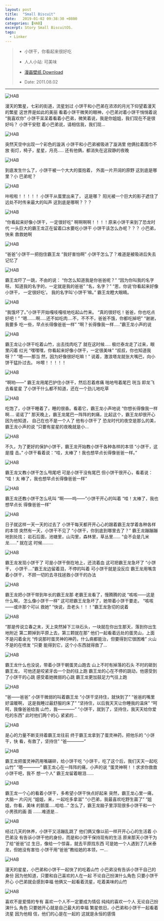 ```yaml
---
layout: post
title:  "Small Biscuit"
date:   2019-01-02 09:38:30 +0800
categories: [HAB]
excerpt: Story Small BiscuitOS.
tags:
  - Linker
---
```


> - 小饼干，你看起来很好吃
>
> - 人人小站: 可美味
>
> - [漫画壁纸 Download](https://pan.baidu.com/s/12sStm4BuOiTI-EAcYlyafg)
>
> - Date: 2011.08.02

-------------------------------------

![HAB](https://raw.githubusercontent.com/EmulateSpace/PictureSet/master/BiscuitOS/kernel/HAB000010.jpg)

漫天的繁星，七彩的街道，流星划过 小饼干和小巴弟在浓浓的月光下仰望着漫天的繁星 
这世界是如此的美丽 看着小饼干微笑的眼神，小巴弟对着小饼干悄悄着说 “我喜欢你” 
小饼干呆呆着看着小巴弟，微笑着说，我是你姐姐，我们现在不是很好吗？ 小饼干安慰
着小巴弟说，请相信我，我们现... 

![HAB](https://raw.githubusercontent.com/EmulateSpace/PictureSet/master/BiscuitOS/kernel/HAB000011.jpg)

突然天空中出现一个彩色的漩涡 小饼干和小巴弟被吸进了漩涡里 他俩拉着围巾不放 
街灯，椅子，星星，月亮..... 还有他俩，都消失在这寂静的夜晚

![HAB](https://raw.githubusercontent.com/EmulateSpace/PictureSet/master/BiscuitOS/kernel/HAB000012.jpg)

到底发生什么了，小饼干被一个大大的蛋抱着， 外面一片开阔的原野 这到底是哪里？小
巴弟呢？

![HAB](https://raw.githubusercontent.com/EmulateSpace/PictureSet/master/BiscuitOS/kernel/HAB000013.jpg)

咔啦啦！！！！！ 小饼干从蛋里出来了， 这是哪？ 阳光被一个巨大的影子遮住了 
远处不时传来最大的叫声 这到底是哪啊？？？

![HAB](https://raw.githubusercontent.com/EmulateSpace/PictureSet/master/BiscuitOS/kernel/HAB000014.jpg)

“你看起来好像小饼干，一定很好吃” 啊啊啊啊！！！！原来小饼干来到了恐龙时代 
一头巨大的霸王龙正在留着口水要吃小饼干 小饼干该怎么办呢？？？ 小巴弟，快来
救救她啊

![HAB](https://raw.githubusercontent.com/EmulateSpace/PictureSet/master/BiscuitOS/kernel/HAB000015.jpg)

“爸爸”小饼干一把抱住霸王龙 “我好害怕啊” 小饼干怎么了？难道是被吸进后失去记忆了

![HAB](https://raw.githubusercontent.com/EmulateSpace/PictureSet/master/BiscuitOS/kernel/HAB000016.jpg)

霸王龙吓了一跳，不由的说： “你怎么知道我是你爸爸呢？” “因为你叫我的名字呀。
知道我的名字的，一定就是我的爸爸” “名，名字？” “恩，你说‘你看起来好像小饼干，
一定很好吃’。 我的名字叫‘小饼干’嘛。” 霸王龙瞪大眼睛。

![HAB](https://raw.githubusercontent.com/EmulateSpace/PictureSet/master/BiscuitOS/kernel/HAB000017.jpg)

“我饿坏了。”小饼干开始嘎吱嘎吱地吃起山竹来。 “真的很好吃！爸爸，你也吃点好吧！”
“嗯.......啊.....还不如吃肉....不，不不不，爸爸不饿，你都吃掉吧” “谢谢，我要多
吃一些，早点长得像爸爸一样” “啊？长得像我一样.....”霸王龙小声的说 

![HAB](https://raw.githubusercontent.com/EmulateSpace/PictureSet/master/BiscuitOS/kernel/HAB000018.jpg)

霸王龙让小饼干吃着山竹，出去找肉吃了 就在这时候..... 极烂泰龙走了过来，眼里闪着
红光 “嘿嘿嘿，你看起来好像小饼干，一定很美味” “叔叔，你也知道我呀？” “嗯——那当
然，因为好像很好吃嘛！” 说着，激浪塔龙就张大嘴巴，向小饼干猛扑过去。 
咔嚓！！！！！

![HAB](https://raw.githubusercontent.com/EmulateSpace/PictureSet/master/BiscuitOS/kernel/HAB000019.jpg)

“啊哟——” 霸王龙用尾巴护住小饼干，然后忍着疼痛 啪地甩着尾巴 咣当 即龙飞去看星星
了小饼干什么都不知道，还在一个劲儿地吃草 

![HAB](https://raw.githubusercontent.com/EmulateSpace/PictureSet/master/BiscuitOS/kernel/HAB000020.jpg)

吃饱了，小饼干睡着了，睡的很香。看着它，霸王龙小声地说 “你想长得像我一样啊....
诺诺了” 那天晚上，霸王龙尾巴一阵阵的刺痛，比起这个，霸王龙却很开心 因为他知道，
自己在也不是一个人了 他有小饼干了 恐龙时代的夜空是那么的美，霸王龙小声的说 
“只要有星星的夜晚就是小... 

![HAB](https://raw.githubusercontent.com/EmulateSpace/PictureSet/master/BiscuitOS/kernel/HAB000021.jpg)

不久，为了更好的保护小饼干，霸王龙开始教小饼干各种各样的本领 “小饼干，这是撞
击。” 小饼干看着说：“哇，太棒了！我也想早点长得像爸爸一样。”

![HAB](https://raw.githubusercontent.com/EmulateSpace/PictureSet/master/BiscuitOS/kernel/HAB000022.jpg)

霸王龙又教小饼干怎么甩尾吧 可是小饼干没有尾巴 但小饼干很开心，看着说： “哇！太
棒了，我也想早点长得像爸爸一样”

![HAB](https://raw.githubusercontent.com/EmulateSpace/PictureSet/master/BiscuitOS/kernel/HAB000023.jpg)

霸王龙还教小饼干怎么吼叫 “啊——呜——”小饼干开心的叫着 “哇！太棒了，我也想早点长
得像爸爸一样”

![HAB](https://raw.githubusercontent.com/EmulateSpace/PictureSet/master/BiscuitOS/kernel/HAB000024.jpg)

日子就这样一天一天的过去了 小饼干每天都开开心心的跟着霸王龙学着各种各样的本领 
突然有一天，小饼干不见了 “小饼干，你到底到哪里去了？” 霸王龙蹦蹦蹦地到处找；
岩石后面，池塘里，山沟里，森林里，草丛里...... “会不会是几米龙......” 就在这
时候......... 

![HAB](https://raw.githubusercontent.com/EmulateSpace/PictureSet/master/BiscuitOS/kernel/HAB000025.jpg)

霸王龙发现小饼干了 可是小饼干倒在地上，还流着血 这可把霸王龙急坏了 “小饼干，
小饼干....”霸王龙边留着泪，不停的叫着 可小饼干就是没反应 霸王龙用嘴含着小饼干，
不顾一切的去寻找拯救小饼干的办法

![HAB](https://raw.githubusercontent.com/EmulateSpace/PictureSet/master/BiscuitOS/kernel/HAB000026.jpg)

霸王龙把小饼干带到年长的霸王龙那 老霸王龙看了，慢腾腾的说 “咳咳——这是什么啊，
怎么像小饼干一样” 这可把霸王龙急坏了，她带着小饼干要走。 “咳咳——或许那个可以
救她” “快说，丑老头！！！”霸王龙急切的说着

![HAB](https://raw.githubusercontent.com/EmulateSpace/PictureSet/master/BiscuitOS/kernel/HAB000027.jpg)

“那是传说立春之末，天上突然掉下三块石头，一块就在你出生那天，落到你出生地附近 
第二颗掉到平原上去，第三颗就在那” 他们一起看着远处的蛋灵山，上面不是闪着金光 
“传说那时蛋灵神的神药，什么病都能治，但要得到它很困难” 火山不是的在喷发 “只要
能得到它，这个小东西就得救了... 

![HAB](https://raw.githubusercontent.com/EmulateSpace/PictureSet/master/BiscuitOS/kernel/HAB000028.jpg)

霸王龙什么也没说，带着小饼干朝蛋灵山跑去 山上不时有掉落的石头 不时的砸到霸王龙，
可他还是咬紧牙齿一个劲的往上跑 霸王龙的心在不停的跳动，他感受到了小饼干的心跳 
感受着她微弱的心跳 霸王龙更加鼓足力气往上跑 

![HAB](https://raw.githubusercontent.com/EmulateSpace/PictureSet/master/BiscuitOS/kernel/HAB000029.jpg)

“爸——爸爸” 小饼干微弱的叫着霸王龙 “小饼干坚持住，就快到了” “爸爸的嘴里好温暖啊，
这是我睡过最舒服的床了” “坚持住，以后我天天让你睡我的温床” “呵呵，我像爸爸给我
山竹，我————” “小饼干，就到了，坚持住，我天天给你爱吃的东西” 此时他们两个的心
紧紧的... 

![HAB](https://raw.githubusercontent.com/EmulateSpace/PictureSet/master/BiscuitOS/kernel/HAB000030.jpg)

是心的力量不断支持着霸王龙往前 终于霸王龙拿到了蛋灵神药，把他乐的 “小饼干，快
看，有救了，坚持住” “爸————”

![HAB](https://raw.githubusercontent.com/EmulateSpace/PictureSet/master/BiscuitOS/kernel/HAB000031.jpg)

霸王龙把蛋灵神药用嘴碾碎，给小饼干吃 “小饼干，吃了这个后，我们天天一起吃山竹” 
“嗯————” 霸王龙心在一阵阵的痛，小声的说 “蛋灵神啊！！求求你救救小饼干吧，我不
想一个人” 霸王龙留着眼泪...... 

![HAB](https://raw.githubusercontent.com/EmulateSpace/PictureSet/master/BiscuitOS/kernel/HAB000032.jpg)

霸王龙一个心的看着小饼干，多希望小饼干快点好起来 突然，霸王龙心里一痛，大脑一
片闪光 “姐姐，来，一起吃多拿滋” “小巴弟，我最喜欢吃野生菌了” “姐姐，你看，美味
的鹅蛋.....哈哈...” 怎么了，霸王龙脑子里浮现很多小饼干和一个小男孩的画
面 .......难道是... 

![HAB](https://raw.githubusercontent.com/EmulateSpace/PictureSet/master/BiscuitOS/kernel/HAB000033.jpg)

经过几天的休养，小饼干又活蹦乱跳了 他们俩又像以前一样开开心心的生活着 小巴弟没
有告诉小饼干他的身份，而是和小饼干保持现有的生活 原来那天小饼干为了给“爸爸”过
生日，像给一个惊喜，就去平原找东西 可是她一个人遇到了几米泰龙，但她没有害怕 
小饼干用“爸爸”教给她的本领，一... 

![HAB](https://raw.githubusercontent.com/EmulateSpace/PictureSet/master/BiscuitOS/kernel/HAB000034.jpg)

漫天的星星，小巴弟和小饼干一起快了的吃着山竹 小巴弟没有告诉小饼干自己的身份 
因为他知道，只要和自己喜欢的人在一起 不论自己扮演什么角色 只要小饼干开心 
小巴弟就会感到幸福 他俩又一起看着流星，吃着美味的山竹

![HAB](https://raw.githubusercontent.com/EmulateSpace/PictureSet/master/BiscuitOS/kernel/HAB000035.jpg)

喜欢不是爱情的专有 喜欢一个人不一定要成为情侣 纯纯的喜欢一个人 无论自己扮演什么
角色 只要她开心就是自己最大的幸福 繁星依旧，小巴弟和小饼干一起看着流星 因为他相
信，他们的心是在一起的 这就是永恒的感情
